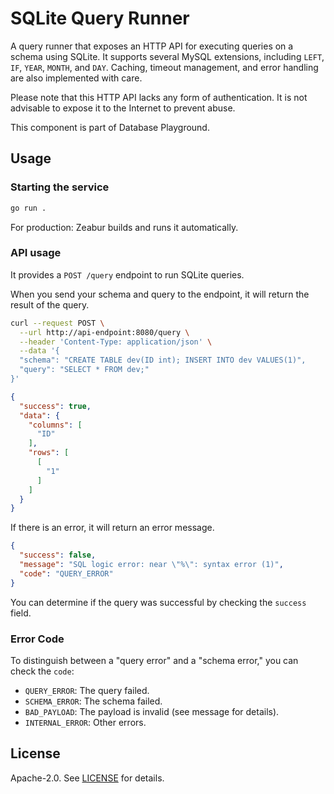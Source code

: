 # SQLite Query Runner

A query runner that exposes an HTTP API for executing queries on a schema using SQLite. It supports several MySQL extensions, including `LEFT`, `IF`, `YEAR`, `MONTH`, and `DAY`. Caching, timeout management, and error handling are also implemented with care.

Please note that this HTTP API lacks any form of authentication. It is not advisable to expose it to the Internet to prevent abuse.

This component is part of Database Playground.

## Usage

### Starting the service

```bash
go run .
```

For production: Zeabur builds and runs it automatically.

### API usage

It provides a `POST /query` endpoint to run SQLite queries.

When you send your schema and query to the endpoint, it will return the result of the query.

```bash
curl --request POST \
  --url http://api-endpoint:8080/query \
  --header 'Content-Type: application/json' \
  --data '{
  "schema": "CREATE TABLE dev(ID int); INSERT INTO dev VALUES(1)",
  "query": "SELECT * FROM dev;"
}'
```

```json
{
  "success": true,
  "data": {
    "columns": [
      "ID"
    ],
    "rows": [
      [
        "1"
      ]
    ]
  }
}
```

If there is an error, it will return an error message.

```json
{
  "success": false,
  "message": "SQL logic error: near \"%\": syntax error (1)",
  "code": "QUERY_ERROR"
}
```

You can determine if the query was successful by checking the `success` field.

### Error Code

To distinguish between a "query error" and a "schema error," you can check the `code`:

- `QUERY_ERROR`: The query failed.
- `SCHEMA_ERROR`: The schema failed.
- `BAD_PAYLOAD`: The payload is invalid (see message for details).
- `INTERNAL_ERROR`: Other errors.

## License

Apache-2.0. See [LICENSE](LICENSE) for details.
